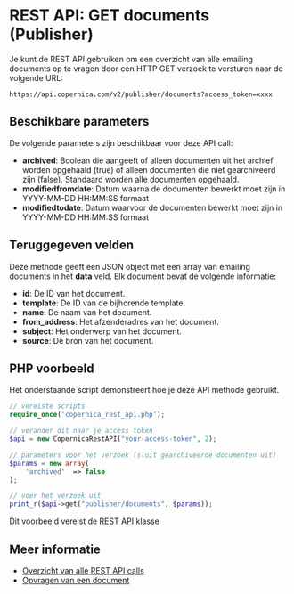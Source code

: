 # REST API: GET documents (Publisher)

Je kunt de REST API gebruiken om een overzicht van alle emailing documents op te vragen 
door een HTTP GET verzoek te versturen naar de volgende URL:

`https://api.copernica.com/v2/publisher/documents?access_token=xxxx`

## Beschikbare parameters

De volgende parameters zijn beschikbaar voor deze API call:

* **archived**: Boolean die aangeeft of alleen documenten uit het archief 
worden opgehaald (true) of alleen documenten die niet gearchiveerd zijn (false). 
Standaard worden alle documenten opgehaald.
* **modifiedfromdate**: Datum waarna de documenten bewerkt moet zijn in YYYY-MM-DD HH:MM:SS formaat
* **modifiedtodate**: Datum waarvoor de documenten bewerkt moet zijn in YYYY-MM-DD HH:MM:SS formaat

## Teruggegeven velden

Deze methode geeft een JSON object met een array van emailing documents 
in het **data** veld. Elk document bevat de volgende informatie:

* **id**: De ID van het document.
* **template**: De ID van de bijhorende template.
* **name**: De naam van het document. 
* **from_address**: Het afzenderadres van het document.
* **subject**: Het onderwerp van het document.
* **source**: De bron van het document.

## PHP voorbeeld

Het onderstaande script demonstreert hoe je deze API methode gebruikt.

```php
// vereiste scripts
require_once('copernica_rest_api.php');

// verander dit naar je access token
$api = new CopernicaRestAPI("your-access-token", 2);

// parameters voor het verzoek (sluit gearchiveerde documenten uit)
$params = new array(
    'archived'  => false
);

// voer het verzoek uit
print_r($api->get("publisher/documents", $params));
```

Dit voorbeeld vereist de [REST API klasse](./rest-php)

## Meer informatie

* [Overzicht van alle REST API calls](./rest-api)
* [Opvragen van een document](./rest-get-publisher-document)
